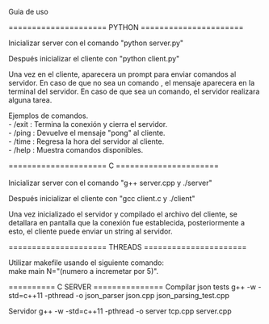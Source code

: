 Guia de uso

===================== PYTHON ======================

Inicializar server con el comando "python server.py"

Después inicializar el cliente con "python client.py"

Una vez en el cliente, aparecera un prompt para enviar comandos al servidor. 
En caso de que no sea un comando , el mensaje aparecera en la terminal del servidor.
En caso de que sea un comando, el servidor realizara alguna tarea.

Ejemplos de comandos.
    </br>
    - /exit : Termina la conexión y cierra el servidor.
    </br>
    - /ping : Devuelve el mensaje "pong" al cliente.
    </br>
    - /time : Regresa la hora del servidor al cliente.
    </br>
    - /help : Muestra comandos disponibles.

===================== C ======================
</br>
</br>
Inicializar server con el comando "g++ server.cpp y ./server"

Después inicializar el cliente con "gcc client.c y ./client"

Una vez inicializado el servidor y compilado el archivo del cliente, 
se detallara en pantalla que la conexión fue establecida, posteriormente a esto, 
el cliente puede enviar un string al servidor.

===================== THREADS ======================

Utilizar makefile usando el siguiente comando:
</br>
make main N="(numero a incremetar por 5)".

========== C SERVER =============== 
Compilar json tests
g++ -w -std=c++11 -pthread -o json_parser json.cpp json_parsing_test.cpp

Servidor
g++ -w -std=c++11 -pthread -o server tcp.cpp server.cpp